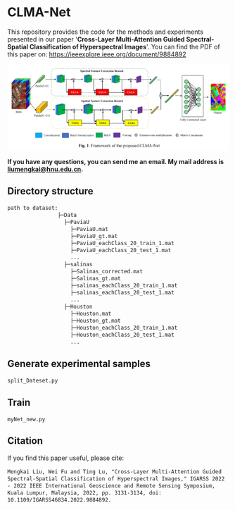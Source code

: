 # CLMA-Net

This repository provides the code for the methods and experiments presented in our paper '**Cross-Layer Multi-Attention Guided Spectral-Spatial Classification of Hyperspectral Images**'. You can find the PDF of this paper on: https://ieeexplore.ieee.org/document/9884892

![GMA-Net](\CLMA-Net.png)

**If you have any questions, you can send me an email. My mail address is liumengkai@hnu.edu.cn.**



## Directory structure

```
path to dataset:
                ├─Data
                  ├─PaviaU
                  	├─PaviaU.mat
                  	├─PaviaU_gt.mat
                  	├─PaviaU_eachClass_20_train_1.mat
                  	├─PaviaU_eachClass_20_test_1.mat
                  	...
                  ├─salinas
                  	├─Salinas_corrected.mat
                  	├─Salinas_gt.mat
                  	├─salinas_eachClass_20_train_1.mat
                  	├─salinas_eachClass_20_test_1.mat
                  	...
                  ├─Houston
                  	├─Houston.mat
                  	├─Houston_gt.mat
                  	├─Houston_eachClass_20_train_1.mat
                    ├─Houston_eachClass_20_test_1.mat
                    ...
```

## Generate experimental samples

```
split_Dateset.py
```

## Train

```
myNet_new.py
```

## Citation

If you find this paper useful, please cite:

```
Mengkai Liu, Wei Fu and Ting Lu, "Cross-Layer Multi-Attention Guided Spectral-Spatial Classification of Hyperspectral Images," IGARSS 2022 - 2022 IEEE International Geoscience and Remote Sensing Symposium, Kuala Lumpur, Malaysia, 2022, pp. 3131-3134, doi: 10.1109/IGARSS46834.2022.9884892.
```

